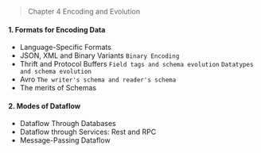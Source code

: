 > Chapter 4 Encoding and Evolution

#### 1. Formats for Encoding Data 
* Language-Specific Formats
* JSON, XML and Binary Variants
`Binary Encoding`
* Thrift and Protocol Buffers
`Field tags and schema evolution` `Datatypes and schema evolution`
* Avro
`The writer's schema and reader's schema`
* The merits of Schemas
#### 2. Modes of Dataflow
* Dataflow Through Databases
* Dataflow through Services: Rest and RPC
* Message-Passing Dataflow
